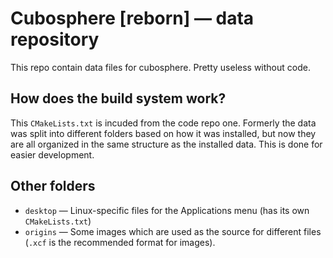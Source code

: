 # Cubosphere [reborn] — data repository
This repo contain data files for cubosphere. Pretty useless without code.

## How does the build system work?
This `CMakeLists.txt` is incuded from the code repo one.  Formerly the data was split into different folders based on how it was installed, but now they are all organized in the same structure as the installed data.  This is done for easier development.

## Other folders
* `desktop` — Linux-specific files for the Applications menu (has its own `CMakeLists.txt`)
* `origins` — Some images which are used as the source for different files (`.xcf` is the recommended format for images).
